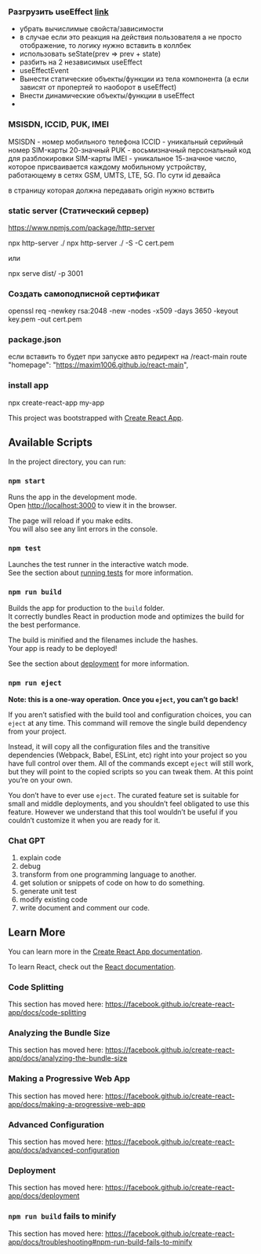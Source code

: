 ### Разгрузить useEffect [link](https://beta.reactjs.org/learn/removing-effect-dependencies)
- убрать вычислимые свойста/зависимости
- в случае если это реакция на действия пользователя а не просто отображение, то логику нужно вставить в коллбек
- использовать seState(prev => prev + state)
- разбить на 2 независимых useEffect
- useEffectEvent
- Вынести статические объекты/функции из тела компонента (а если зависят от пропертей то наоборот в useEffect)
- Внести динамические объекты/функции в useEffect
- 
### MSISDN, ICCID, PUK, IMEI
MSISDN - номер мобильного телефона
ICCID - уникальный серийный номер SIM-карты 20-значный
PUK - восьмизначный персональный код для разблокировки SIM-карты
IMEI - уникальное 15-значное число, которое присваивается каждому мобильному устройству, работающему в сетях GSM, UMTS, LTE, 5G. По сути id девайса

в страницу которая должна передавать origin нужно вствить 
<meta name="referrer" content="origin" />

### static server (Статический сервер)
https://www.npmjs.com/package/http-server

npx http-server ./
npx http-server ./ -S -C cert.pem

или

npx serve dist/ -p 3001

### Создать самоподписной сертификат 
openssl req -newkey rsa:2048 -new -nodes -x509 -days 3650 -keyout key.pem -out cert.pem

### package.json
если вставить то будет при запуске авто редирект на /react-main route
"homepage": "https://maxim1006.github.io/react-main",

### install app
npx create-react-app my-app

This project was bootstrapped with [Create React App](https://github.com/facebook/create-react-app).

## Available Scripts

In the project directory, you can run:

### `npm start`

Runs the app in the development mode.<br>
Open [http://localhost:3000](http://localhost:3000) to view it in the browser.

The page will reload if you make edits.<br>
You will also see any lint errors in the console.

### `npm test`

Launches the test runner in the interactive watch mode.<br>
See the section about [running tests](https://facebook.github.io/create-react-app/docs/running-tests) for more information.

### `npm run build`

Builds the app for production to the `build` folder.<br>
It correctly bundles React in production mode and optimizes the build for the best performance.

The build is minified and the filenames include the hashes.<br>
Your app is ready to be deployed!

See the section about [deployment](https://facebook.github.io/create-react-app/docs/deployment) for more information.

### `npm run eject`

**Note: this is a one-way operation. Once you `eject`, you can’t go back!**

If you aren’t satisfied with the build tool and configuration choices, you can `eject` at any time. This command will remove the single build dependency from your project.

Instead, it will copy all the configuration files and the transitive dependencies (Webpack, Babel, ESLint, etc) right into your project so you have full control over them. All of the commands except `eject` will still work, but they will point to the copied scripts so you can tweak them. At this point you’re on your own.

You don’t have to ever use `eject`. The curated feature set is suitable for small and middle deployments, and you shouldn’t feel obligated to use this feature. However we understand that this tool wouldn’t be useful if you couldn’t customize it when you are ready for it.

### Chat GPT
1. explain code
2. debug
3. transform from one programming language to another.
4. get solution or snippets of code on how to do something.
5. generate unit test
6. modify existing code
7. write document and comment our code.

## Learn More

You can learn more in the [Create React App documentation](https://facebook.github.io/create-react-app/docs/getting-started).

To learn React, check out the [React documentation](https://reactjs.org/).

### Code Splitting

This section has moved here: https://facebook.github.io/create-react-app/docs/code-splitting

### Analyzing the Bundle Size

This section has moved here: https://facebook.github.io/create-react-app/docs/analyzing-the-bundle-size

### Making a Progressive Web App

This section has moved here: https://facebook.github.io/create-react-app/docs/making-a-progressive-web-app

### Advanced Configuration

This section has moved here: https://facebook.github.io/create-react-app/docs/advanced-configuration

### Deployment

This section has moved here: https://facebook.github.io/create-react-app/docs/deployment

### `npm run build` fails to minify

This section has moved here: https://facebook.github.io/create-react-app/docs/troubleshooting#npm-run-build-fails-to-minify

